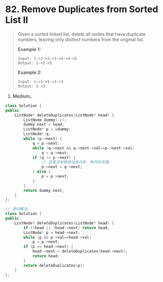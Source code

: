 # 82. Remove Duplicates from Sorted List II

> Given a sorted linked list, delete all nodes that have duplicate numbers, leaving only *distinct* numbers from the original list.
>
> **Example 1:**
>
> ```
> Input: 1->2->3->3->4->4->5
> Output: 1->2->5
> ```
>
> **Example 2:**
>
> ```
> Input: 1->1->1->2->3
> Output: 2->3
> ```

1. Medium。

```cpp
class Solution {
public:
    ListNode* deleteDuplicates(ListNode* head) {
        ListNode dummy(-1);
        dummy.next = head;
        ListNode* p = &dummy;
        ListNode* q;
        while (p->next) {
            q = p->next;
            while (q->next && q->next->val==p->next->val)
                q = q->next;
            if (q != p->next) {
                // 这里没有释放动态内存，有内存泄漏。
                p->next = q->next;
            } else {
                p = p->next;
            }
        }
        return dummy.next;
    }
};
```

```cpp
// 递归解法。
class Solution {
public:
    ListNode* deleteDuplicates(ListNode* head) {
        if (!head || !head->next) return head;
        ListNode* p = head->next;
        while (p && p->val==head->val)
            p = p->next;
        if (p == head->next) {
            head->next = deleteDuplicates(head->next);
            return head;
        }
        return deleteDuplicates(p);
    }
};
```

